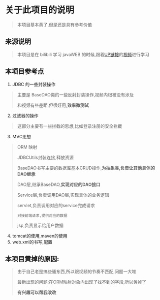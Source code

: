 # 关于此项目的说明

>   本项目基本黄了,但是还是具有参考价值

## 来源说明

>   本项目是在 bilibili 学习 javaWEB 的时候,跟着[UP链接](UP)的[视频](视频)进行学习

## 本项目参考点

1.  JDBC 的一些封装操作

>   主要是 BaseDAO类的一些反射封装操作,视频内根被没有涉及
>
>   和视频有些差距,但很好用,**效率微测试**

2.  过滤器的操作

>   这部分主要有一些拦截的思想,比如登录注册的安全拦截

3.  MVC思想

>   ORM 映射
>
>   JDBCUtils封装连接,释放资源
>
>   BaseDAO书写主要的数据库基本CRUD操作,**为抽象类,负责让其他具体的DAO继承**
>
>   DAO层,继承BaseDAO,**实现对应的DAO接口**
>
>   Service层,负责调用DAO层,实现具体的业务逻辑
>
>   servlet,负责调用对应的service完成请求
>
>   ```text
>   对接前端请求,提供对应的数据
>   ```
>
>   jsp,负责显示给用户数据

4.  tomcat的使用,maven的使用
5.  web.xml的书写,配置

## 本项目黄掉的原因:

>   由于自己老是搞些骚东西,所以跟视频的节奏不匹配,问题一大堆
>
>   最新出现的问题:在ORM映射对象内出现了找不到的字段,所以黄掉了
>
>   **有兴趣可以帮我改改**

[UP]:https://space.bilibili.com/95256449?from=search&seid=17360391964329919209
[视频]:https://www.bilibili.com/video/BV12J411M7Sj